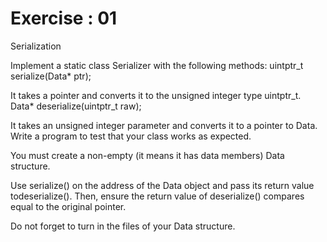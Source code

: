 
# Exercise : 01
Serialization

Implement a static class Serializer with the following methods:
uintptr_t serialize(Data* ptr);

It takes a pointer and converts it to the unsigned integer type uintptr_t.
Data* deserialize(uintptr_t raw);

It takes an unsigned integer parameter and converts it to a pointer to Data.
Write a program to test that your class works as expected.

You must create a non-empty (it means it has data members) Data structure.

Use serialize() on the address of the Data object and pass its return value todeserialize(). Then, ensure the return value of deserialize() compares equal to the original pointer.

Do not forget to turn in the files of your Data structure.
